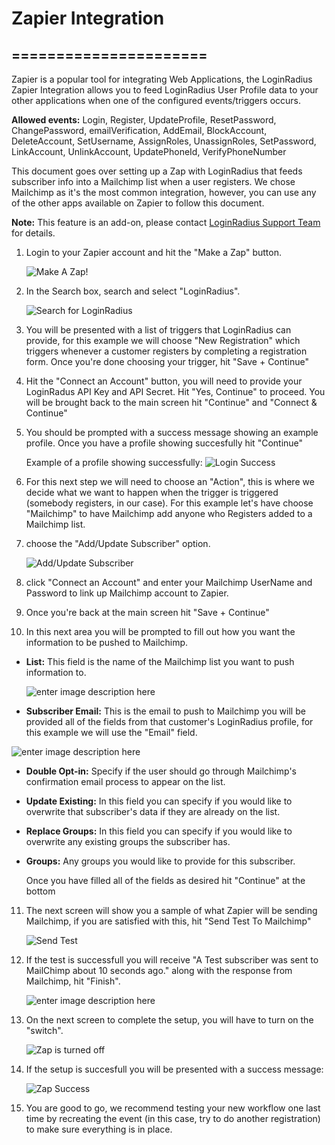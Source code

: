 # Zapier Integration
======================
--------------

Zapier is a popular tool for integrating Web Applications, the LoginRadius Zapier Integration allows you to feed LoginRadius User Profile data to your other applications when one of the configured events/triggers occurs.

**Allowed events:**  Login, Register, UpdateProfile, ResetPassword,  ChangePassword, emailVerification, AddEmail, BlockAccount, DeleteAccount, SetUsername, AssignRoles, UnassignRoles, SetPassword, LinkAccount, UnlinkAccount, UpdatePhoneId, VerifyPhoneNumber

This document goes over setting up a Zap with LoginRadius that feeds subscriber info into a Mailchimp list when a user registers. We chose Mailchimp as it's the most common integration, however, you can use any of the other apps available on Zapier to follow this document.

**Note:** This feature is an add-on, please contact [LoginRadius Support Team](https://adminconsole.loginradius.com/support/tickets/open-a-new-ticket) for details.

1. Login to your Zapier account and hit the "Make a Zap" button.

	![Make A Zap!](https://apidocs.lrcontent.com/images/Screenshot-2018-02-26-09-30-23_82905abd6a743ec010.69878681.png "Make A Zap")

2. In the Search box, search and select "LoginRadius".

	![Search for LoginRadius](https://apidocs.lrcontent.com/images/Screenshot-2018-04-02-11-51-25_238035ac27c66a8b4e7.74818073.png "Search for LoginRadius")

3. You will be presented with a list of triggers that LoginRadius can provide, for this example we will choose "New Registration" which triggers whenever a customer registers by completing a registration form. Once you're done choosing your trigger, hit "Save + Continue"

4. Hit the "Connect an Account" button, you will need to provide your LoginRadus API Key and API Secret. Hit "Yes, Continue" to proceed. You will be brought back to the main screen hit "Continue" and "Connect & Continue"

5. You should be prompted with a success message showing an example profile. Once you have a profile showing succesfully hit "Continue"

	Example of a profile showing successfully:
	![Login Success](https://apidocs.lrcontent.com/images/loginsuccess_68865ac27e69ed9c95.96146933.png "Login Success")

6. For this next step we will need to choose an "Action", this is where we decide what we want to happen when the trigger is triggered (somebody registers, in our case). For this example let's have choose "Mailchimp" to have Mailchimp add anyone who Registers added to a Mailchimp list.

7. choose the "Add/Update Subscriber" option.

	![Add/Update Subscriber](https://apidocs.lrcontent.com/images/add-update-sub_79315ac29662d53a65.74765869.png "Add/Update Subscriber")

8. click "Connect an Account" and enter your Mailchimp UserName and Password to link up Mailchimp account to Zapier.

9. Once you're back at the main screen hit "Save + Continue"

10. In this next area you will be prompted to fill out how you want the information to be pushed to Mailchimp.
 - **List:** This field is the name of the Mailchimp list you want to push information to.

 	![enter image description here](https://apidocs.lrcontent.com/images/picklist_12825ac2a00958ea39.99594172.png "enter image title here")

 - **Subscriber Email:** This is the email to push to Mailchimp you will be provided all of the fields from that customer's LoginRadius profile, for this example we will use the "Email" field.

  ![enter image description here](https://apidocs.lrcontent.com/images/emailvalue_85875ac2a1f62348f7.24747856.png "enter image title here")

 - **Double Opt-in:** Specify if the user should go through Mailchimp's confirmation email process to appear on the list.

 - **Update Existing:** In this field you can specify if you would like to overwrite that subscriber's data if they are already on the list.

 - **Replace Groups:** In this field you can specify if you would like to overwrite any existing groups the subscriber has.

 - **Groups:** Any groups you would like to provide for this subscriber.

 	Once you have filled all of the fields as desired hit "Continue" at the bottom

11. The next screen will show you a sample of what Zapier will be sending Mailchimp, if you are satisfied with this, hit "Send Test To Mailchimp"

	![Send Test](https://apidocs.lrcontent.com/images/Screenshot-2018-02-26-11-25-18_257795abd7214574e71.28375749.png "Send Test")

12. If the test is successfull you will receive "A Test subscriber was sent to MailChimp about 10 seconds ago." along with the response from Mailchimp, hit "Finish".

	![enter image description here](https://apidocs.lrcontent.com/images/test-successful_132035ac2a07d6843d1.21367462.png "enter image title here")

13. On the next screen to complete the setup, you will have to turn on the "switch".

	![Zap is turned off](https://apidocs.lrcontent.com/images/ZapOff_148695ac2a0e94be1e0.28890699.png "[Zap is turned off")

14. If the setup is succesfull you will be presented with a success message:

	![Zap Success](https://apidocs.lrcontent.com/images/zap-is-working_105145ac2a112b87ee9.51794997.png "Zap Success")

15. You are good to go, we recommend testing your new workflow one last time by recreating the event (in this case, try to do another registration) to make sure everything is in place.
